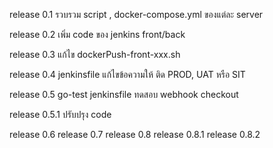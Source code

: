 release 0.1
รวบรวม  script , docker-compose.yml ของแต่ละ server

release 0.2 
เพิ่ม code ของ jenkins front/back

release 0.3
แก้ไข dockerPush-front-xxx.sh

release 0.4
jenkinsfile แก้ไขข้อความให้ ติด PROD, UAT หรือ SIT

release 0.5
go-test jenkinsfile ทดสอบ webhook checkout

release 0.5.1
ปรับปรุง code

release 0.6
release 0.7
release 0.8
release 0.8.1
release 0.8.2